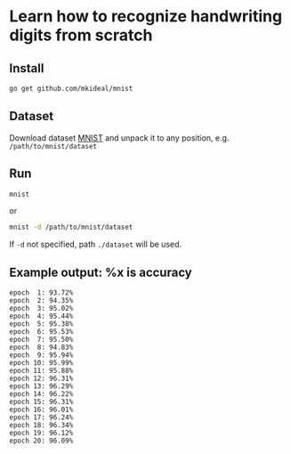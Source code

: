Learn how to recognize handwriting digits from scratch
======================================================

## Install

```sh
go get github.com/mkideal/mnist
```

## Dataset

Download dataset [MNIST](http://yann.lecun.com/exdb/mnist/) and unpack it to any position, e.g. `/path/to/mnist/dataset`

## Run

```sh
mnist
```

or

```sh
mnist -d /path/to/mnist/dataset
```

If `-d` not specified, path `./dataset` will be used.

## Example output: %x is accuracy

	epoch  1: 93.72%
	epoch  2: 94.35%
	epoch  3: 95.02%
	epoch  4: 95.44%
	epoch  5: 95.38%
	epoch  6: 95.53%
	epoch  7: 95.50%
	epoch  8: 94.83%
	epoch  9: 95.94%
	epoch 10: 95.99%
	epoch 11: 95.88%
	epoch 12: 96.31%
	epoch 13: 96.29%
	epoch 14: 96.22%
	epoch 15: 96.31%
	epoch 16: 96.01%
	epoch 17: 96.24%
	epoch 18: 96.34%
	epoch 19: 96.12%
	epoch 20: 96.09%
